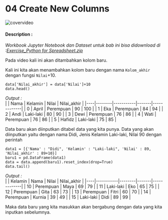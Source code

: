# 04 Create New Columns

![covervideo](http://bit.ly/makeaicovervideo)

#### **Description :**
_Workbook Jupyter Notebook dan Dataset untuk bab ini bisa didownload di :[Exercise_Python for Spreadsheet.zip](https://drive.google.com/file/d/1WlpXDBTwluGYoV0crZ4fBtXglicXtS-A/view?usp=sharing)_

Pada video kali ini akan ditambahkan kolom baru. 

Kali ini kita akan menambahkan kolom baru dengan nama ```Kolom_akhir``` dengan fungsi ```Nilai```+10.
```
data['Nilai_akhir'] = data['Nilai']+10
data.head()
```
*Output :* <br>
|    | Nama   | Kelamin   | Nilai | Nilai_akhir |
|----|--------|-----------|-------|-------------|
| 0  | April  | Perempuan | 90    | 100         |
| 1  | Eka    | Perempuan | 84    | 94          |
| 2  | Andi   | Laki-laki | 80    | 90          |
| 3  | Dewi   | Perempuan | 76    | 86          |
| 4  | Wati   | Perempuan | 76    | 86          |
| 5  | Hafidz | Laki-laki | 75    | 85          |

Data baru akan diinputkan ditabel data yang kita punya. Data yang akan diinputkan yaitu dengan nama Didi, Jenis Kelamin Laki-laki, Nilai 90 dengan perintah
```
data1 = [{'Nama' : "Didi", 'Kelamin' : "Laki-laki", 'Nilai' : 89, 'Nilai_akhir' : 89+10}]
baru1 = pd.DataFrame(data1)
data = data.append(baru1).reset_index(drop=True)
data.tail()
```
*Output :* <br>
|    | Kelamin   | Nama   | Nilai | Nilai_akhir |
|----|-----------|--------|-------|-------------|
| 10 | Perempuan | Maya   | 69    | 79          |
| 11 | Laki-laki | Eko    | 65    | 75          |
| 12 | Perempuan | Gita   | 63    | 73          |
| 13 | Perempuan | Fitri  | 60    | 70          |
| 14 | Perempuan | Kurnia | 39    | 49          |
| 15 | Laki-laki | Didi   | 89    | 99          |

Maka data baru yang kita masukkan akan bergabung dengan data yang kita inputkan sebelumnya. 